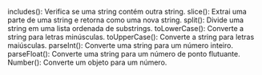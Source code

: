 <!-- 1. Liste as funções predefinidas em JavaScript que você conhece e categorize-as
por funcionalidade (por exemplo, entrada e saída de dados, manipulação de
strings, etc.). -->

includes(): Verifica se uma string contém outra string.
slice(): Extrai uma parte de uma string e retorna como uma nova string.
split(): Divide uma string em uma lista ordenada de substrings.
toLowerCase(): Converte a string para letras minúsculas.
toUpperCase(): Converte a string para letras maiúsculas.
parseInt(): Converte uma string para um número inteiro.
parseFloat(): Converte uma string para um número de ponto flutuante.
Number(): Converte um objeto para um número.

